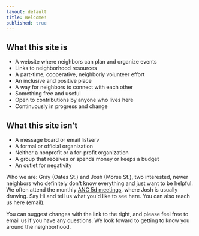 ```yaml
---
layout: default
title: Welcome!
published: true
---
```



## What this site is 
* A website where neighbors can plan and organize events 
* Links to neighborhood resources 
* A part-time, cooperative, neighborly volunteer effort 
* An inclusive and positive place
* A way for neighbors to connect with each other
* Something free and useful
* Open to contributions by anyone who lives here
* Continuously in progress and change

## What this site isn’t
* A message board or email listserv 
* A formal or official organization  
* Neither a nonprofit or a for-profit organization 
* A group that receives or spends money or keeps a budget 
* An outlet for negativity


Who we are: Gray (Oates St.) and Josh (Morse St.), two interested, newer neighbors who definitely don't know everything and just want to be helpful. We often attend the monthly [ANC 5d meetings](http://www.anc5d.org), where Josh is usually drawing. Say Hi and tell us what you'd like to see here. You can also reach us here (email).

You can suggest changes with the link to the right, and please feel free to email us if you have any questions. We look foward to getting to know you around the neighborhood.
